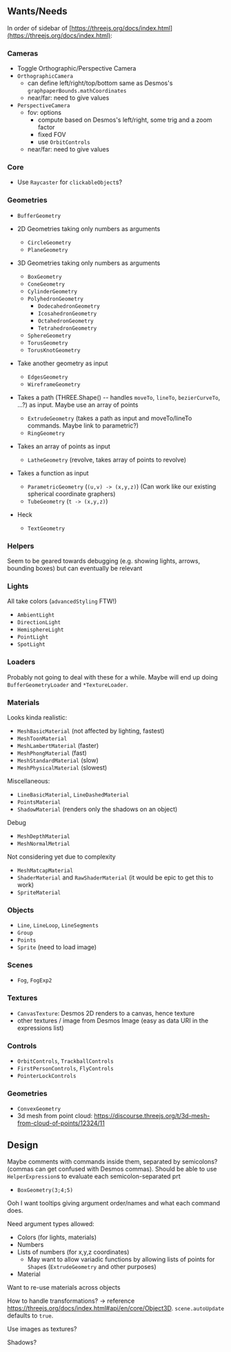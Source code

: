 ## Wants/Needs

In order of sidebar of [https://threejs.org/docs/index.html](https://threejs.org/docs/index.html):

### Cameras
- Toggle Orthographic/Perspective Camera
- `OrthographicCamera`
  - can define left/right/top/bottom same as Desmos's `graphpaperBounds.mathCoordinates`
  - near/far: need to give values
- `PerspectiveCamera`
  - fov: options
    - compute based on Desmos's left/right, some trig and a zoom factor
    - fixed FOV
    - use `OrbitControls`
  - near/far: need to give values

### Core
- Use `Raycaster` for `clickableObject`s?

### Geometries

- `BufferGeometry`

- 2D Geometries taking only numbers as arguments
  - `CircleGeometry`
  - `PlaneGeometry`
- 3D Geometries taking only numbers as arguments
  - `BoxGeometry`
  - `ConeGeometry`
  - `CylinderGeometry`
  - `PolyhedronGeometry`
    - `DodecahedronGeometry`
    - `IcosahedronGeometry`
    - `OctahedronGeometry`
    - `TetrahedronGeometry`
  - `SphereGeometry`
  - `TorusGeometry`
  - `TorusKnotGeometry`
- Take another geometry as input
  - `EdgesGeometry`
  - `WireframeGeometry`
- Takes a path (THREE.Shape() -- handles `moveTo`, `lineTo`, `bezierCurveTo`, ...?) as input. Maybe use an array of points
  - `ExtrudeGeometry` (takes a path as input and moveTo/lineTo commands. Maybe link to parametric?)
  - `RingGeometry`
- Takes an array of points as input
  - `LatheGeometry` (revolve, takes array of points to revolve)
- Takes a function as input
  - `ParametricGeometry` (`(u,v) -> (x,y,z)`) (Can work like our existing spherical coordinate graphers)
  - `TubeGeometry` (`t -> (x,y,z)`)
- Heck
  - `TextGeometry`

### Helpers
Seem to be geared towards debugging (e.g. showing lights, arrows, bounding boxes) but can eventually be relevant

### Lights

All take colors (`advancedStyling` FTW!)

- `AmbientLight`
- `DirectionLight`
- `HemisphereLight`
- `PointLight`
- `SpotLight`

### Loaders
Probably not going to deal with these for a while. Maybe will end up doing `BufferGeometryLoader` and `*TextureLoader`.

### Materials

Looks kinda realistic:
- `MeshBasicMaterial` (not affected by lighting, fastest)
- `MeshToonMaterial`
- `MeshLambertMaterial` (faster)
- `MeshPhongMaterial` (fast)
- `MeshStandardMaterial` (slow)
- `MeshPhysicalMaterial` (slowest)

Miscellaneous:
- `LineBasicMaterial`, `LineDashedMaterial`
- `PointsMaterial`
- `ShadowMaterial` (renders only the shadows on an object)

Debug
- `MeshDepthMaterial`
- `MeshNormalMetrial`

Not considering yet due to complexity
- `MeshMatcapMaterial`
- `ShaderMaterial` and `RawShaderMaterial` (it would be epic to get this to work)
- `SpriteMaterial`

### Objects

- `Line`, `LineLoop`, `LineSegments`
- `Group`
- `Points`
- `Sprite` (need to load image)

### Scenes

- `Fog`, `FogExp2`

### Textures

- `CanvasTexture`: Desmos 2D renders to a canvas, hence texture
- other textures / image from Desmos Image (easy as data URI in the expressions list)

### Controls

- `OrbitControls`, `TrackballControls`
- `FirstPersonControls`, `FlyControls`
- `PointerLockControls`

### Geometries

- `ConvexGeometry`
- 3d mesh from point cloud: https://discourse.threejs.org/t/3d-mesh-from-cloud-of-points/12324/11


## Design

Maybe comments with commands inside them, separated by semicolons? (commas can get confused with Desmos commas). Should be able to use `HelperExpression`s to evaluate each semicolon-separated prt

- `BoxGeometry(3;4;5)`

Ooh I want tooltips giving argument order/names and what each command does.

Need argument types allowed:
- Colors (for lights, materials)
- Numbers
- Lists of numbers (for x,y,z coordinates)
  - May want to allow variadic functions by allowing lists of points for `Shape`s (`ExtrudeGeometry` and other purposes)
- Material

Want to re-use materials across objects

How to handle transformations? → reference https://threejs.org/docs/index.html#api/en/core/Object3D. `scene.autoUpdate` defaults to `true`.

Use images as textures?

Shadows?
